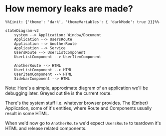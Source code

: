 # How memory leaks are made?

<style type="text/css">
.overview g[data-id="UsersRoute"] rect.label-container {
  fill: gray !important;
}
</style>

```mermaid overview
%%{init: {'theme': 'dark', 'themeVariables': { 'darkMode': true }}}%%

stateDiagram-v2
    system --> Application: Window/Document
    Application --> UsersRoute
    Application --> AnotherRoute
    Application --> Service
    UsersRoute --> UserListComponent
    UserListComponent --> UserItemComponent

    AnotherRoute --> HTML
    UserListComponent --> HTML
    UserItemComponent --> HTML
    SidebarComponent --> HTML
```

Note:
Here's a simple, approximate diagram of an application we'll be debugging later.
Greyed out tile is the current route.

There's the system stuff i.e. whatever browser provides.
The (Ember) Application, some of it's entities, where Route and Components usually result in some HTML.

When we'd now go to `AnotherRoute` we'd expect `UsersRoute` to teardown it's HTML and release related components.
